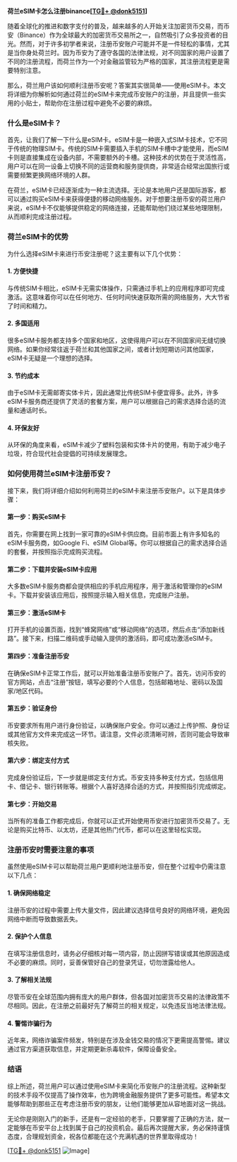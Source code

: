 **荷兰eSIM卡怎么注册binance[[TG💪+ @donk5151](https://t.me/s/donk5151)]**

随着全球化的推进和数字支付的普及，越来越多的人开始关注加密货币交易，而币安（Binance）作为全球最大的加密货币交易所之一，自然吸引了众多投资者的目光。然而，对于许多初学者来说，注册币安账户可能并不是一件轻松的事情，尤其是当你身处荷兰时。因为币安为了遵守各国的法律法规，对不同国家的用户设置了不同的注册流程，而荷兰作为一个对金融监管较为严格的国家，其注册流程更是需要特别注意。

那么，荷兰用户该如何顺利注册币安呢？答案其实很简单——使用eSIM卡。本文将详细为你解析如何通过荷兰的eSIM卡来完成币安账户的注册，并且提供一些实用的小贴士，帮助你在注册过程中避免不必要的麻烦。

### 什么是eSIM卡？

首先，让我们了解一下什么是eSIM卡。eSIM卡是一种嵌入式SIM卡技术，它不同于传统的物理SIM卡。传统的SIM卡需要插入手机的SIM卡槽中才能使用，而eSIM卡则是直接集成在设备内部，不需要额外的卡槽。这种技术的优势在于灵活性高，用户可以在同一设备上切换不同的运营商和服务提供商，非常适合经常出国旅行或需要频繁更换网络环境的人群。

在荷兰，eSIM卡已经逐渐成为一种主流选择。无论是本地用户还是国际游客，都可以通过购买eSIM卡来获得便捷的移动网络服务。对于想要注册币安的荷兰用户来说，eSIM卡不仅能够提供稳定的网络连接，还能帮助他们绕过某些地理限制，从而顺利完成注册过程。

### 荷兰eSIM卡的优势

为什么选择eSIM卡来进行币安注册呢？这主要有以下几个优势：

#### 1. **方便快捷**
与传统SIM卡相比，eSIM卡无需实体操作，只需通过手机上的应用程序即可完成激活。这意味着你可以在任何地方、任何时间快速获取所需的网络服务，大大节省了时间和精力。

#### 2. **多国适用**
很多eSIM卡服务都支持多个国家和地区，这使得用户可以在不同国家间无缝切换网络。如果你经常往返于荷兰和其他国家之间，或者计划短期访问其他国家，eSIM卡无疑是一个理想的选择。

#### 3. **节约成本**
由于eSIM卡无需邮寄实体卡片，因此通常比传统SIM卡便宜得多。此外，许多eSIM卡服务商还提供了灵活的套餐方案，用户可以根据自己的需求选择合适的流量和通话时长。

#### 4. **环保友好**
从环保的角度来看，eSIM卡减少了塑料包装和实体卡片的使用，有助于减少电子垃圾，符合现代社会提倡的可持续发展理念。

### 如何使用荷兰eSIM卡注册币安？

接下来，我们将详细介绍如何利用荷兰的eSIM卡来注册币安账户。以下是具体步骤：

#### 第一步：购买eSIM卡
首先，你需要在网上找到一家可靠的eSIM卡供应商。目前市面上有许多知名的eSIM卡服务商，如Google Fi、eSIM Global等。你可以根据自己的需求选择合适的套餐，并按照指示完成购买流程。

#### 第二步：下载并安装eSIM卡应用
大多数eSIM卡服务商都会提供相应的手机应用程序，用于激活和管理你的eSIM卡。下载并安装该应用后，按照提示输入相关信息，完成账户注册。

#### 第三步：激活eSIM卡
打开手机的设置页面，找到“蜂窝网络”或“移动网络”的选项，然后点击“添加新线路”。接下来，扫描二维码或手动输入提供的激活码，即可成功激活eSIM卡。

#### 第四步：准备注册币安
在确保eSIM卡正常工作后，就可以开始准备注册币安账户了。首先，访问币安的官方网站，点击“注册”按钮，填写必要的个人信息，包括邮箱地址、密码以及国家/地区代码。

#### 第五步：验证身份
币安要求所有用户进行身份验证，以确保账户安全。你可以通过上传护照、身份证或其他官方文件来完成这一环节。请注意，文件必须清晰可辨，否则可能会导致审核失败。

#### 第六步：绑定支付方式
完成身份验证后，下一步就是绑定支付方式。币安支持多种支付方式，包括信用卡、借记卡、银行转账等。根据个人喜好选择合适的方式，并按照指引完成绑定。

#### 第七步：开始交易
当所有的准备工作都完成后，你就可以正式开始使用币安进行加密货币交易了。无论是购买比特币、以太坊，还是其他热门代币，都可以在这里轻松实现。

### 注册币安时需要注意的事项

虽然使用eSIM卡可以帮助荷兰用户更顺利地注册币安，但在整个过程中仍需注意以下几点：

#### 1. **确保网络稳定**
注册币安的过程中需要上传大量文件，因此建议选择信号良好的网络环境，避免因网络中断而导致数据丢失。

#### 2. **保护个人信息**
在填写注册信息时，请务必仔细核对每一项内容，防止因拼写错误或其他原因造成不必要的麻烦。同时，妥善保管好自己的登录凭证，切勿泄露给他人。

#### 3. **了解相关法规**
尽管币安在全球范围内拥有庞大的用户群体，但各国对加密货币交易的法律政策不尽相同。因此，在注册之前最好先了解荷兰的相关规定，以免违反当地法律法规。

#### 4. **警惕诈骗行为**
近年来，网络诈骗案件频发，特别是在涉及金钱交易的情况下更需提高警惕。建议通过官方渠道获取信息，并定期更新杀毒软件，保障设备安全。

### 结语

综上所述，荷兰用户可以通过使用eSIM卡来简化币安账户的注册流程。这种新型的技术手段不仅提高了操作效率，也为跨境金融服务提供了更多可能性。希望本文能够帮助到那些正在考虑注册币安的朋友，让他们能够更加从容地面对这一挑战。

无论你是刚刚入门的新手，还是有一定经验的老手，只要掌握了正确的方法，就一定能够在币安平台上找到属于自己的投资机会。最后再次提醒大家，务必保持谨慎态度，合理规划资金，祝各位都能在这个充满机遇的世界里取得成功！

[[TG💪+ @donk5151](https://t.me/s/donk5151) ![Image](https://i.postimg.cc/rwNCRYN7/Snipaste-2025-04-30-17-27-05.png)]